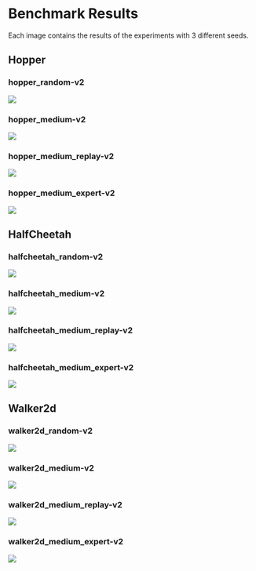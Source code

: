 # Benchmark Results

Each image contains the results of the experiments with 3 different seeds.

## Hopper

### hopper_random-v2

![](hopper_random-v2.png)

### hopper_medium-v2

![](hopper_medium-v2.png)

### hopper_medium_replay-v2

![](hopper_medium_replay-v2.png)

### hopper_medium_expert-v2

![](hopper_medium_expert-v2.png)

## HalfCheetah

### halfcheetah_random-v2

![](halfcheetah_random-v2.png)

### halfcheetah_medium-v2

![](halfcheetah_medium-v2.png)

### halfcheetah_medium_replay-v2

![](halfcheetah_medium_replay-v2.png)

### halfcheetah_medium_expert-v2

![](halfcheetah_medium_expert-v2.png)

## Walker2d

### walker2d_random-v2

![](walker2d_random-v2.png)

### walker2d_medium-v2

![](walker2d_medium-v2.png)

### walker2d_medium_replay-v2

![](walker2d_medium_replay-v2.png)

### walker2d_medium_expert-v2

![](walker2d_medium_expert-v2.png)